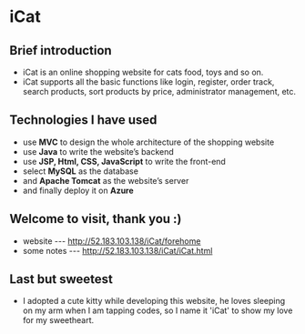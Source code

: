 # iCat

## Brief introduction

* iCat is an online shopping website for cats food, toys and so on. 
* iCat supports all the basic functions like login, register, order track, search products, sort products by price, administrator management, etc. 

## Technologies I have used

* use __MVC__ to design the whole architecture of the shopping website
* use __Java__ to write the website’s backend
* use __JSP, Html, CSS, JavaScript__ to write the front-end
* select __MySQL__ as the database
* and __Apache Tomcat__ as the website’s server
* and finally deploy it on __Azure__

## Welcome to visit, thank you :)
  * website --- http://52.183.103.138/iCat/forehome
  * some notes --- http://52.183.103.138/iCat/iCat.html
  
## Last but sweetest

* I adopted a cute kitty while developing this website, he loves sleeping on my arm when I am tapping codes, so I name it 'iCat' to show my love for my sweetheart.
